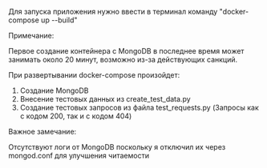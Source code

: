 Для запуска приложения нужно ввести в терминал команду "docker-compose up --build"

Примечание:

Первое создание контейнера с MongoDB в последнее время может занимать около 20 минут, возможно из-за действующих санкций.

При развертывании docker-compose произойдет:

1. Создание MongoDB
2. Внесение тестовых данных из create_test_data.py 
3. Создание тестовых запросов из файла test_requests.py (Запросы как с кодом 200, так и с кодом 404)
   
Важное замечание:

Отсутствуют логи от MongoDB поскольку я отключил их через mongod.conf для улучшения читаемости
